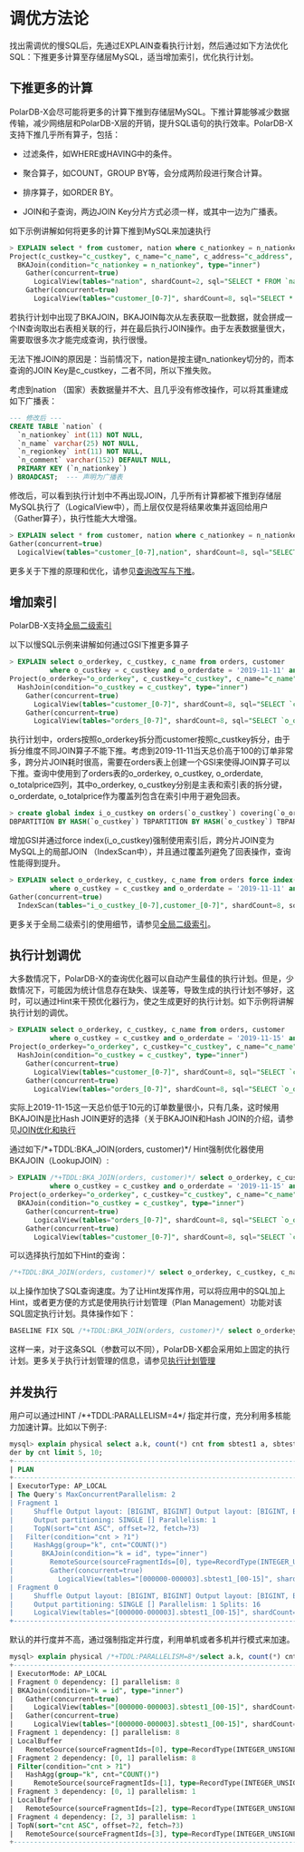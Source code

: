 调优方法论 
==========================

找出需调优的慢SQL后，先通过EXPLAIN查看执行计划，然后通过如下方法优化SQL：下推更多计算至存储层MySQL，适当增加索引，优化执行计划。

下推更多的计算 
----------------------------

PolarDB-X会尽可能将更多的计算下推到存储层MySQL。下推计算能够减少数据传输，减少网络层和PolarDB-X层的开销，提升SQL语句的执行效率。PolarDB-X支持下推几乎所有算子，包括：

* 过滤条件，如WHERE或HAVING中的条件。

* 聚合算子，如COUNT，GROUP BY等，会分成两阶段进行聚合计算。

* 排序算子，如ORDER BY。

* JOIN和子查询，两边JOIN Key分片方式必须一样，或其中一边为广播表。


如下示例讲解如何将更多的计算下推到MySQL来加速执行

```sql
> EXPLAIN select * from customer, nation where c_nationkey = n_nationkey and n_regionkey = 3;
Project(c_custkey="c_custkey", c_name="c_name", c_address="c_address", c_nationkey="c_nationkey", c_phone="c_phone", c_acctbal="c_acctbal", c_mktsegment="c_mktsegment", c_comment="c_comment", n_nationkey="n_nationkey", n_name="n_name", n_regionkey="n_regionkey", n_comment="n_comment")
  BKAJoin(condition="c_nationkey = n_nationkey", type="inner")
    Gather(concurrent=true)
      LogicalView(tables="nation", shardCount=2, sql="SELECT * FROM `nation` AS `nation` WHERE (`n_regionkey` = ?)")
    Gather(concurrent=true)
      LogicalView(tables="customer_[0-7]", shardCount=8, sql="SELECT * FROM `customer` AS `customer` WHERE (`c_nationkey` IN ('?'))")
```



若执行计划中出现了BKAJOIN，BKAJOIN每次从左表获取一批数据，就会拼成一个IN查询取出右表相关联的行，并在最后执行JOIN操作。由于左表数据量很大，需要取很多次才能完成查询，执行很慢。

无法下推JOIN的原因是：当前情况下，nation是按主键n_nationkey切分的，而本查询的JOIN Key是c_custkey，二者不同，所以下推失败。

考虑到nation （国家）表数据量并不大、且几乎没有修改操作，可以将其重建成如下广播表：

```sql
--- 修改后 ---
CREATE TABLE `nation` (
  `n_nationkey` int(11) NOT NULL,
  `n_name` varchar(25) NOT NULL,
  `n_regionkey` int(11) NOT NULL,
  `n_comment` varchar(152) DEFAULT NULL,
  PRIMARY KEY (`n_nationkey`)
) BROADCAST;  --- 声明为广播表
```



修改后，可以看到执行计划中不再出现JOIN，几乎所有计算都被下推到存储层MySQL执行了（LogicalView中），而上层仅仅是将结果收集并返回给用户（Gather算子），执行性能大大增强。

```sql
> EXPLAIN select * from customer, nation where c_nationkey = n_nationkey and n_regionkey = 3;
Gather(concurrent=true)
  LogicalView(tables="customer_[0-7],nation", shardCount=8, sql="SELECT * FROM `customer` AS `customer` INNER JOIN `nation` AS `nation` ON ((`nation`.`n_regionkey` = ?) AND (`customer`.`c_nationkey` = `nation`.`n_nationkey`))")
```

更多关于下推的原理和优化，请参见[查询改写与下推](query-rewriting.md)。

增加索引 
-------------------------

PolarDB-X支持[全局二级索引](../../features/topics/gsi.md)

以下以慢SQL示例来讲解如何通过GSI下推更多算子

```sql
> EXPLAIN select o_orderkey, c_custkey, c_name from orders, customer
          where o_custkey = c_custkey and o_orderdate = '2019-11-11' and o_totalprice > 100;
Project(o_orderkey="o_orderkey", c_custkey="c_custkey", c_name="c_name")
  HashJoin(condition="o_custkey = c_custkey", type="inner")
    Gather(concurrent=true)
      LogicalView(tables="customer_[0-7]", shardCount=8, sql="SELECT `c_custkey`, `c_name` FROM `customer` AS `customer`")
    Gather(concurrent=true)
      LogicalView(tables="orders_[0-7]", shardCount=8, sql="SELECT `o_orderkey`, `o_custkey` FROM `orders` AS `orders` WHERE ((`o_orderdate` = ?) AND (`o_totalprice` > ?))")
```



执行计划中，orders按照o_orderkey拆分而customer按照c_custkey拆分，由于拆分维度不同JOIN算子不能下推。考虑到2019-11-11当天总价高于100的订单非常多，跨分片JOIN耗时很高，需要在orders表上创建一个GSI来使得JOIN算子可以下推。查询中使用到了orders表的o_orderkey, o_custkey, o_orderdate, o_totalprice四列，其中o_orderkey, o_custkey分别是主表和索引表的拆分键，o_orderdate, o_totalprice作为覆盖列包含在索引中用于避免回表。

```sql
> create global index i_o_custkey on orders(`o_custkey`) covering(`o_orderdate`, `o_totalprice`)
DBPARTITION BY HASH(`o_custkey`) TBPARTITION BY HASH(`o_custkey`) TBPARTITIONS 4;
```



增加GSI并通过force index(i_o_custkey)强制使用索引后，跨分片JOIN变为MySQL上的局部JOIN （IndexScan中），并且通过覆盖列避免了回表操作，查询性能得到提升。

```sql
> EXPLAIN select o_orderkey, c_custkey, c_name from orders force index(i_o_custkey), customer
          where o_custkey = c_custkey and o_orderdate = '2019-11-11' and o_totalprice > 100;
Gather(concurrent=true)
  IndexScan(tables="i_o_custkey_[0-7],customer_[0-7]", shardCount=8, sql="SELECT `i_o_custkey`.`o_orderkey`, `customer`.`c_custkey`, `customer`.`c_name` FROM `i_o_custkey` AS `i_o_custkey` INNER JOIN `customer` AS `customer` ON (((`i_o_custkey`.`o_orderdate` = ?) AND (`i_o_custkey`.`o_custkey` = `customer`.`c_custkey`)) AND (`i_o_custkey`.`o_totalprice` > ?))")
```

更多关于全局二级索引的使用细节，请参见[全局二级索引](../../dev-guide/topics/gsi-faq.md)。

执行计划调优 
---------------------------

大多数情况下，PolarDB-X的查询优化器可以自动产生最佳的执行计划。但是，少数情况下，可能因为统计信息存在缺失、误差等，导致生成的执行计划不够好，这时，可以通过Hint来干预优化器行为，使之生成更好的执行计划。如下示例将讲解执行计划的调优。

```sql
> EXPLAIN select o_orderkey, c_custkey, c_name from orders, customer
          where o_custkey = c_custkey and o_orderdate = '2019-11-15' and o_totalprice < 10;
Project(o_orderkey="o_orderkey", c_custkey="c_custkey", c_name="c_name")
  HashJoin(condition="o_custkey = c_custkey", type="inner")
    Gather(concurrent=true)
      LogicalView(tables="customer_[0-7]", shardCount=8, sql="SELECT `c_custkey`, `c_name` FROM `customer` AS `customer`")
    Gather(concurrent=true)
      LogicalView(tables="orders_[0-7]", shardCount=8, sql="SELECT `o_orderkey`, `o_custkey` FROM `orders` AS `orders` WHERE ((`o_orderdate` = ?) AND (`o_totalprice` < ?))")
```



实际上2019-11-15这一天总价低于10元的订单数量很小，只有几条，这时候用BKAJOIN是比Hash JOIN更好的选择（关于BKAJOIN和Hash JOIN的介绍，请参见[JOIN优化和执行](join-optimizing.md)

通过如下/\*+TDDL:BKA_JOIN(orders, customer)\*/ Hint强制优化器使用BKAJOIN（LookupJOIN）:

```sql
> EXPLAIN /*+TDDL:BKA_JOIN(orders, customer)*/ select o_orderkey, c_custkey, c_name from orders, customer
          where o_custkey = c_custkey and o_orderdate = '2019-11-15' and o_totalprice < 10;
Project(o_orderkey="o_orderkey", c_custkey="c_custkey", c_name="c_name")
  BKAJoin(condition="o_custkey = c_custkey", type="inner")
    Gather(concurrent=true)
      LogicalView(tables="orders_[0-7]", shardCount=8, sql="SELECT `o_orderkey`, `o_custkey` FROM `orders` AS `orders` WHERE ((`o_orderdate` = ?) AND (`o_totalprice` < ?))")
    Gather(concurrent=true)
      LogicalView(tables="customer_[0-7]", shardCount=8, sql="SELECT `c_custkey`, `c_name` FROM `customer` AS `customer` WHERE (`c_custkey` IN ('?'))")
```

可以选择执行加如下Hint的查询：

```sql
/*+TDDL:BKA_JOIN(orders, customer)*/ select o_orderkey, c_custkey, c_name from orders, customer where o_custkey = c_custkey and o_orderdate = '2019-11-15' and o_totalprice < 10;
```

以上操作加快了SQL查询速度。为了让Hint发挥作用，可以将应用中的SQL加上Hint，或者更方便的方式是使用执行计划管理（Plan Management）功能对该SQL固定执行计划。具体操作如下：

```sql
BASELINE FIX SQL /*+TDDL:BKA_JOIN(orders, customer)*/ select o_orderkey, c_custkey, c_name from orders, customer where o_custkey = c_custkey and o_orderdate = '2019-11-15';
```



这样一来，对于这条SQL（参数可以不同），PolarDB-X都会采用如上固定的执行计划。更多关于执行计划管理的信息，请参见[执行计划管理](spm.md)

并发执行 
-------------------------

用户可以通过HINT /\*+TDDL:PARALLELISM=4\*/ 指定并行度，充分利用多核能力加速计算。比如以下例子:

```sql
mysql> explain physical select a.k, count(*) cnt from sbtest1 a, sbtest1 b where a.id = b.k and a.id > 1000 group by k having cnt > 1300 or
der by cnt limit 5, 10;
+-------------------------------------------------------------------------------------------------------------------------------------------------------------------+
| PLAN                                                                                                                                                              |
+-------------------------------------------------------------------------------------------------------------------------------------------------------------------+
| ExecutorType: AP_LOCAL                                                                                                                                                 |
| The Query's MaxConcurrentParallelism: 2                                                                                                                           |
| Fragment 1                                                                                                                                                        |
|     Shuffle Output layout: [BIGINT, BIGINT] Output layout: [BIGINT, BIGINT]                                                                                       |
|     Output partitioning: SINGLE [] Parallelism: 1                                                                                                                 |
|     TopN(sort="cnt ASC", offset=?2, fetch=?3)                                                                                                                     |
|   Filter(condition="cnt > ?1")                                                                                                                                    |
|     HashAgg(group="k", cnt="COUNT()")                                                                                                                             |
|       BKAJoin(condition="k = id", type="inner")                                                                                                                   |
|         RemoteSource(sourceFragmentIds=[0], type=RecordType(INTEGER_UNSIGNED id, INTEGER_UNSIGNED k))                                                             |
|         Gather(concurrent=true)                                                                                                                                   |
|           LogicalView(tables="[000000-000003].sbtest1_[00-15]", shardCount=16, sql="SELECT `k` FROM `sbtest1` AS `sbtest1` WHERE ((`k` > ?) AND (`k` IN (...)))") |
| Fragment 0                                                                                                                                                        |
|     Shuffle Output layout: [BIGINT, BIGINT] Output layout: [BIGINT, BIGINT]                                                                                       |
|     Output partitioning: SINGLE [] Parallelism: 1 Splits: 16                                                                                                      |
|     LogicalView(tables="[000000-000003].sbtest1_[00-15]", shardCount=16, sql="SELECT `id`, `k` FROM `sbtest1` AS `sbtest1` WHERE (`id` > ?)")                     |
+-------------------------------------------------------------------------------------------------------------------------------------------------------------------+
```



默认的并行度并不高，通过强制指定并行度，利用单机或者多机并行模式来加速。

```sql
mysql> explain physical /*+TDDL:PARALLELISM=8*/select a.k, count(*) cnt from sbtest1 a, sbtest1 b where a.id = b.k and a.id > 1000 group by k having cnt > 1300 order by cnt limit 5, 10;                                                                                                                                                     |
+-------------------------------------------------------------------------------------------------------------------------------------------------------------+
| ExecutorMode: AP_LOCAL                                                                                                                                      |
| Fragment 0 dependency: [] parallelism: 8                                                                                                                    |
| BKAJoin(condition="k = id", type="inner")                                                                                                                   |
|   Gather(concurrent=true)                                                                                                                                   |
|     LogicalView(tables="[000000-000003].sbtest1_[00-15]", shardCount=16, sql="SELECT `id`, `k` FROM `sbtest1` AS `sbtest1` WHERE (`id` > ?)")               |
|   Gather(concurrent=true)                                                                                                                                   |
|     LogicalView(tables="[000000-000003].sbtest1_[00-15]", shardCount=16, sql="SELECT `k` FROM `sbtest1` AS `sbtest1` WHERE ((`k` > ?) AND (`k` IN (...)))") |
| Fragment 1 dependency: [] parallelism: 8                                                                                                                    |
| LocalBuffer                                                                                                                                                 |
|   RemoteSource(sourceFragmentIds=[0], type=RecordType(INTEGER_UNSIGNED id, INTEGER_UNSIGNED k, INTEGER_UNSIGNED k0))                                        |
| Fragment 2 dependency: [0, 1] parallelism: 8                                                                                                                |
| Filter(condition="cnt > ?1")                                                                                                                                |
|   HashAgg(group="k", cnt="COUNT()")                                                                                                                         |
|     RemoteSource(sourceFragmentIds=[1], type=RecordType(INTEGER_UNSIGNED id, INTEGER_UNSIGNED k, INTEGER_UNSIGNED k0))                                      |
| Fragment 3 dependency: [0, 1] parallelism: 1                                                                                                                |
| LocalBuffer                                                                                                                                                 |
|   RemoteSource(sourceFragmentIds=[2], type=RecordType(INTEGER_UNSIGNED k, BIGINT cnt))                                                                      |
| Fragment 4 dependency: [2, 3] parallelism: 1                                                                                                                |
| TopN(sort="cnt ASC", offset=?2, fetch=?3)                                                                                                                   |
|   RemoteSource(sourceFragmentIds=[3], type=RecordType(INTEGER_UNSIGNED k, BIGINT cnt))                                                                      |
+-------------------------------------------------------------------------------------------------------------------------------------------------------------+
```



